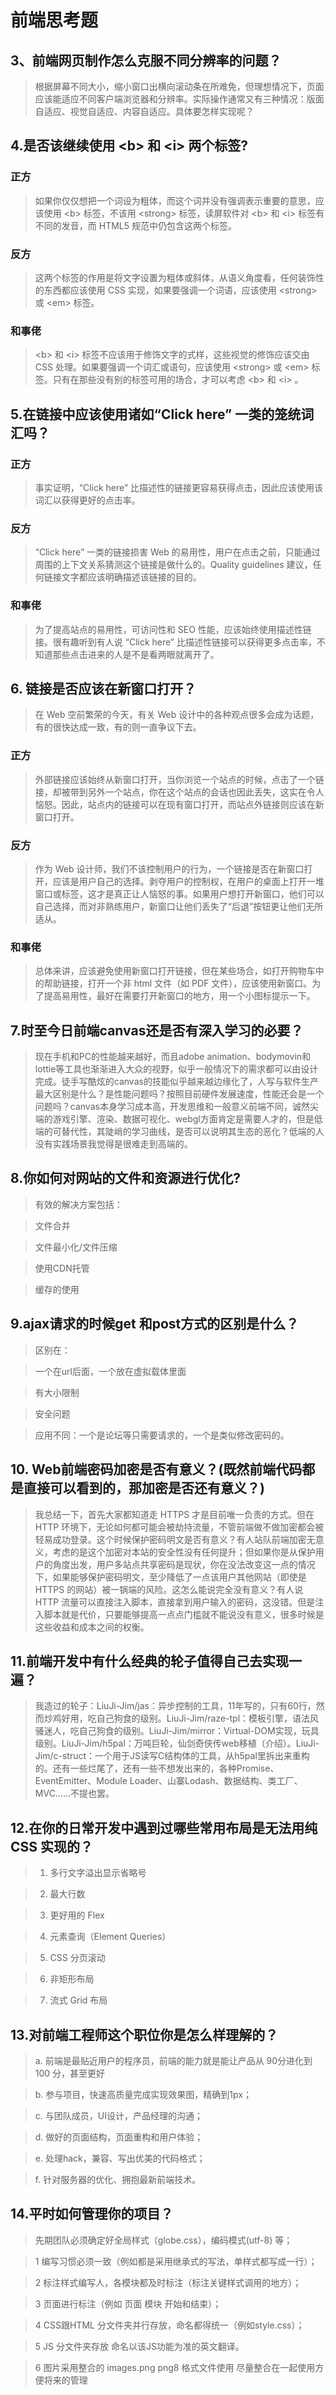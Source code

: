 # 前端思考题
## 3、前端网页制作怎么克服不同分辨率的问题？
>根据屏幕不同大小，缩小窗口出横向滚动条在所难免，但理想情况下，页面应该能适应不同客户端浏览器和分辨率。实际操作通常又有三种情况：版面自适应、视觉自适应、内容自适应。具体要怎样实现呢？
## 4.是否该继续使用 &lt;b&gt; 和 &lt;i&gt; 两个标签?
### 正方
>如果你仅仅想把一个词设为粗体，而这个词并没有强调表示重要的意思，应该使用 &lt;b&gt; 标签，不该用 &lt;strong&gt; 标签，读屏软件对 &lt;b&gt; 和 &lt;i&gt; 标签有不同的发音，而 HTML5 规范中仍包含这两个标签。
### 反方
>这两个标签的作用是将文字设置为粗体或斜体，从语义角度看，任何装饰性的东西都应该使用 CSS 实现，如果要强调一个词语，应该使用 &lt;strong&gt; 或 &lt;em&gt; 标签。
### 和事佬
> &lt;b&gt; 和 &lt;i&gt; 标签不应该用于修饰文字的式样，这些视觉的修饰应该交由 CSS 处理。如果要强调一个词汇或语句，应该使用 &lt;strong&gt; 或 &lt;em&gt; 标签。只有在那些没有别的标签可用的场合，才可以考虑 &lt;b&gt; 和 &lt;i&gt; 。
## 5.在链接中应该使用诸如“Click here” 一类的笼统词汇吗？
### 正方
>事实证明，“Click here” 比描述性的链接更容易获得点击，因此应该使用该词汇以获得更好的点击率。
### 反方
>“Click here” 一类的链接损害 Web 的易用性，用户在点击之前，只能通过周围的上下文关系猜测这个链接是做什么的。Quality guidelines 建议，任何链接文字都应该明确描述该链接的目的。
### 和事佬
>为了提高站点的易用性，可访问性和 SEO 性能，应该始终使用描述性链接。很有趣听到有人说 “Click here” 比描述性链接可以获得更多点击率，不知道那些点击进来的人是不是看两眼就离开了。
## 6. 链接是否应该在新窗口打开？
>在 Web 空前繁荣的今天，有关 Web 设计中的各种观点很多会成为话题，有的很快达成一致，有的则一直争议下去。
### 正方
>外部链接应该始终从新窗口打开，当你浏览一个站点的时候，点击了一个链接，却被带到另外一个站点，你在这个站点的会话也因此丢失，这实在令人恼怒。因此，站点内的链接可以在现有窗口打开，而站点外链接则应该在新窗口打开。
### 反方
>作为 Web 设计师，我们不该控制用户的行为，一个链接是否在新窗口打开，应该是用户自己的选择。剥夺用户的控制权，在用户的桌面上打开一堆窗口或标签，这才是真正让人恼怒的事。如果用户想打开新窗口，他们可以自己选择，而对非熟练用户，新窗口让他们丢失了“后退”按钮更让他们无所适从。
### 和事佬
>总体来讲，应该避免使用新窗口打开链接，但在某些场合，如打开购物车中的帮助链接，打开一个非 html 文件（如 PDF 文件），应该使用新窗口。为了提高易用性，最好在需要打开新窗口的地方，用一个小图标提示一下。
## 7.时至今日前端canvas还是否有深入学习的必要？
>现在手机和PC的性能越来越好，而且adobe animation、bodymovin和lottie等工具也渐渐进入大众的视野，似乎一般情况下的需求都可以由设计完成。徒手写酷炫的canvas的技能似乎越来越边缘化了，人写与软件生产最大区别是什么？是性能问题吗？按照目前硬件发展速度，性能还会是一个问题吗？canvas本身学习成本高，开发思维和一般意义前端不同，诚然尖端的游戏引擎、渲染、数据可视化、webgl方面肯定是需要人才的，但是低端的可替代性，其陡峭的学习曲线，是否可以说明其生态的恶化？低端的人没有实践场景我觉得是很难走到高端的。
## 8.你如何对网站的文件和资源进行优化?
>有效的解决方案包括：

>文件合并

>文件最小化/文件压缩

>使用CDN托管

>缓存的使用
## 9.ajax请求的时候get 和post方式的区别是什么？
>区别在：

>一个在url后面，一个放在虚拟载体里面

>有大小限制

>安全问题

>应用不同：一个是论坛等只需要请求的，一个是类似修改密码的。
## 10. Web前端密码加密是否有意义？(既然前端代码都是直接可以看到的，那加密是否还有意义？)
>我总结一下，首先大家都知道走 HTTPS 才是目前唯一负责的方式。但在 HTTP 环境下，无论如何都可能会被劫持流量，不管前端做不做加密都会被轻易成功登录。这个时候保护密码明文是否有意义？有人站队前端加密无意义，考虑的是这个加密对本站的安全性没有任何提升；但如果你是从保护用户的角度出发，用户多站点共享密码是现状，你在没法改变这一点的情况下，如果能够保护密码明文，至少降低了一点该用户其他网站（即使是 HTTPS 的网站）被一锅端的风险。这怎么能说完全没有意义？有人说 HTTP 流量可以直接注入脚本，直接拿到用户输入的密码，这没错。但是注入脚本就是代价，只要能够提高一点点门槛就不能说没有意义，很多时候是这些收益和成本之间的权衡。
## 11.前端开发中有什么经典的轮子值得自己去实现一遍？
>我造过的轮子：LiuJi-Jim/jas：异步控制的工具，11年写的，只有60行，然而炒鸡好用，吃自己狗食的级别。LiuJi-Jim/raze-tpl：模板引擎，语法风骚迷人，吃自己狗食的级别。LiuJi-Jim/mirror：Virtual-DOM实现，玩具级别。LiuJi-Jim/h5pal：万吨巨轮，仙剑奇侠传web移植（介绍）。LiuJi-Jim/c-struct：一个用于JS读写C结构体的工具，从h5pal里拆出来重构的。还有一些烂尾了，还有一些不想发出来的，各种Promise、EventEmitter、Module Loader、山寨Lodash、数据结构、类工厂、MVC……不提也罢。

## 12.在你的日常开发中遇到过哪些常用布局是无法用纯 CSS 实现的？
>1. 多行文字溢出显示省略号

>2. 最大行数

>3. 更好用的 Flex

>4. 元素查询（Element Queries）

>5. CSS 分页滚动

>6. 非矩形布局

>7. 流式 Grid 布局

## 13.对前端工程师这个职位你是怎么样理解的？
>a. 前端是最贴近用户的程序员，前端的能力就是能让产品从 90分进化到 100 分，甚至更好

>b. 参与项目，快速高质量完成实现效果图，精确到1px；

>c. 与团队成员，UI设计，产品经理的沟通；

>d. 做好的页面结构，页面重构和用户体验；

>e. 处理hack，兼容、写出优美的代码格式；

>f. 针对服务器的优化、拥抱最新前端技术。

## 14.平时如何管理你的项目？
>先期团队必须确定好全局样式（globe.css），编码模式(utf-8) 等；

>1 编写习惯必须一致（例如都是采用继承式的写法，单样式都写成一行）；

>2 标注样式编写人，各模块都及时标注（标注关键样式调用的地方）；

>3 页面进行标注（例如 页面 模块 开始和结束）；

>4 CSS跟HTML 分文件夹并行存放，命名都得统一（例如style.css）；

>5 JS 分文件夹存放 命名以该JS功能为准的英文翻译。

>6 图片采用整合的 images.png png8 格式文件使用 尽量整合在一起使用方便将来的管理
